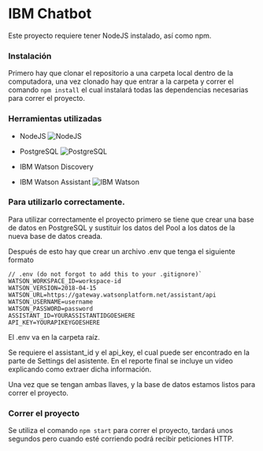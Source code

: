 # IBM Chatbot


Este proyecto requiere tener NodeJS instalado, así como npm.




### Instalación
Primero hay que clonar el repositorio a una carpeta local dentro de la computadora, una vez clonado hay que entrar a la carpeta y correr el comando `npm install` el cual instalará todas las dependencias necesarias para correr el proyecto.


### Herramientas utilizadas
- NodeJS
![NodeJS](https://upload.wikimedia.org/wikipedia/commons/d/d9/Node.js_logo.svg)

- PostgreSQL
![PostgreSQL](https://hoplasoftware.com/wp-content/uploads/2017/10/Dise%C3%B1o-sin-t%C3%ADtulo-64.png)

- IBM Watson Discovery
- IBM Watson Assistant
![IBM Watson](https://miro.medium.com/max/1000/1*_DLnG2N1ay1knnwSG7vePA.jpeg)

### Para utilizarlo correctamente.
Para utilizar correctamente el proyecto primero se tiene que crear una base de datos en PostgreSQL y sustituir los datos del Pool a los datos de la nueva base de datos creada.

Después de esto hay que crear un archivo .env que tenga el siguiente formato

```
// .env (do not forgot to add this to your .gitignore)`
WATSON_WORKSPACE_ID=workspace-id
WATSON_VERSION=2018-04-15
WATSON_URL=https://gateway.watsonplatform.net/assistant/api
WATSON_USERNAME=username
WATSON_PASSWORD=password
ASSISTANT_ID=YOURASSISTANTIDGOESHERE
API_KEY=YOURAPIKEYGOESHERE
```
El .env va en la carpeta raíz.

Se requiere el assistant_id y el api_key, el cual puede ser encontrado en la parte de Settings del asistente.
En el reporte final se incluye un video explicando como extraer dicha información.

Una vez que se tengan ambas llaves, y la base de datos estamos listos para correr el proyecto.

### Correr el proyecto
Se utiliza el comando `npm start` para correr el proyecto, tardará unos segundos pero cuando esté corriendo podrá recibir peticiones HTTP.

